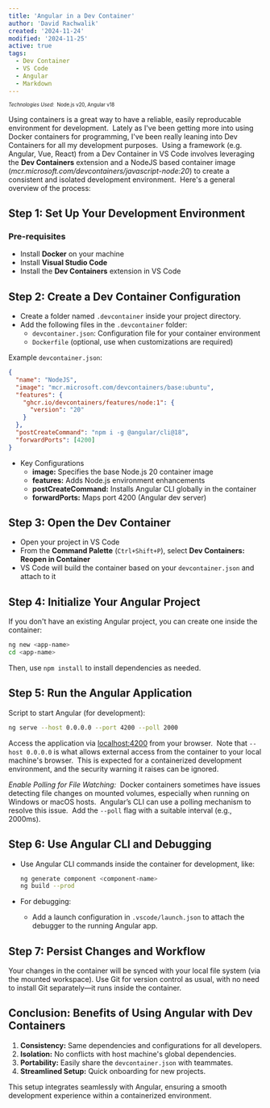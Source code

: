 ```yaml
---
title: 'Angular in a Dev Container'
author: 'David Rachwalik'
created: '2024-11-24'
modified: '2024-11-25'
active: true
tags:
  - Dev Container
  - VS Code
  - Angular
  - Markdown
---
```


<!-- # Angular in a Dev Container -->

<sup><sub><i>Technologies Used:</i>&nbsp; Node.js v20, Angular v18</sub></sup>

Using containers is a great way to have a reliable, easily reproducable environment for development.&nbsp; Lately as I've been getting more into using Docker containers for programming, I've been really leaning into Dev Containers for all my development purposes.&nbsp; Using a framework (e.g. Angular, Vue, React) from a Dev Container in VS Code involves leveraging the **Dev Containers** extension and a NodeJS based container image (_mcr.microsoft.com/devcontainers/javascript-node:20_) to create a consistent and isolated development environment.&nbsp; Here's a general overview of the process:

## Step 1: Set Up Your Development Environment

### Pre-requisites

- Install **Docker** on your machine
- Install **Visual Studio Code**
- Install the **Dev Containers** extension in VS Code

## Step 2: Create a Dev Container Configuration

- Create a folder named `.devcontainer` inside your project directory.
- Add the following files in the `.devcontainer` folder:
  - `devcontainer.json`: Configuration file for your container environment
  - `Dockerfile` (optional, use when customizations are required)

Example `devcontainer.json`:

```json
{
  "name": "NodeJS",
  "image": "mcr.microsoft.com/devcontainers/base:ubuntu",
  "features": {
    "ghcr.io/devcontainers/features/node:1": {
      "version": "20"
    }
  },
  "postCreateCommand": "npm i -g @angular/cli@18",
  "forwardPorts": [4200]
}
```

- Key Configurations
  - **image:** Specifies the base Node.js 20 container image
  - **features:** Adds Node.js environment enhancements
  - **postCreateCommand:** Installs Angular CLI globally in the container
  - **forwardPorts:** Maps port 4200 (Angular dev server)

## Step 3: Open the Dev Container

- Open your project in VS Code
- From the **Command Palette** (`Ctrl+Shift+P`), select **Dev Containers: Reopen in Container**
- VS Code will build the container based on your `devcontainer.json` and attach to it

## Step 4: Initialize Your Angular Project

If you don't have an existing Angular project, you can create one inside the container:

```bash
ng new <app-name>
cd <app-name>
```

Then, use `npm install` to install dependencies as needed.

## Step 5: Run the Angular Application

Script to start Angular (for development):

```bash
ng serve --host 0.0.0.0 --port 4200 --poll 2000
```

Access the application via [localhost:4200](http://localhost:4200) from your browser.&nbsp; Note that `--host 0.0.0.0` is what allows external access from the container to your local machine's browser.&nbsp; This is expected for a containerized development environment, and the security warning it raises can be ignored.

_Enable Polling for File Watching:_&nbsp; Docker containers sometimes have issues detecting file changes on mounted volumes, especially when running on Windows or macOS hosts.&nbsp; Angular’s CLI can use a polling mechanism to resolve this issue.&nbsp; Add the `--poll` flag with a suitable interval (e.g., 2000ms).

## Step 6: Use Angular CLI and Debugging

- Use Angular CLI commands inside the container for development, like:

  ```bash
  ng generate component <component-name>
  ng build --prod
  ```

- For debugging:
  - Add a launch configuration in `.vscode/launch.json` to attach the debugger to the running Angular app.

## Step 7: Persist Changes and Workflow

Your changes in the container will be synced with your local file system (via the mounted workspace).
Use Git for version control as usual, with no need to install Git separately—it runs inside the container.

## Conclusion: Benefits of Using Angular with Dev Containers

1. **Consistency:** Same dependencies and configurations for all developers.
2. **Isolation:** No conflicts with host machine's global dependencies.
3. **Portability:** Easily share the `devcontainer.json` with teammates.
4. **Streamlined Setup:** Quick onboarding for new projects.

This setup integrates seamlessly with Angular, ensuring a smooth development experience within a containerized environment.
